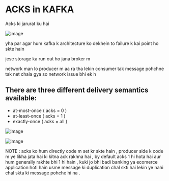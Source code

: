 # ACKS in KAFKA 


Acks ki jarurat ku hai 

![image](https://github.com/user-attachments/assets/50279cc1-594c-4854-b710-ebedfa97feb0)

yha par agar hum kafka k architecture ko dekhein to failure k kai point ho skte hain

jese storage ka run out ho jana broker m 

network man lo producer m aa ra tha lekin consumer tak message pohchne tak net chala gya so network issue bhi ek h


## **There are three different delivery semantics available:**

- at-most-once ( acks = 0 )
- at-least-once ( acks = 1 )  
- exactly-once ( acks = all )

![image](https://github.com/user-attachments/assets/9aa382b4-7fbf-4035-a8d9-7c1db6b7cafa)

![image](https://github.com/user-attachments/assets/2550f2a8-051a-4775-a353-84f6217ca2c6)

NOTE : acks ko hum directly code m set kr skte hain , producer side k code m ye likha jata hai ki kitna ack rakhna hai , by default acks 1 hi hota hai aur hum generally rakhte bhi 1 hi hain , kuki jo bhi badi banking ya ecomerce application hoti hain usme message ki duplication chal skti hai lekin ye nahi chal skta ki message pohche hi na . 
